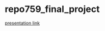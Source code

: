 # repo759_final_project
[presentation link](https://docs.google.com/presentation/d/1ZmfBvNW6Og6f_Tek_rB8po1DiHyIsnI5CPUlfu6IdRs/edit?usp=sharing)
